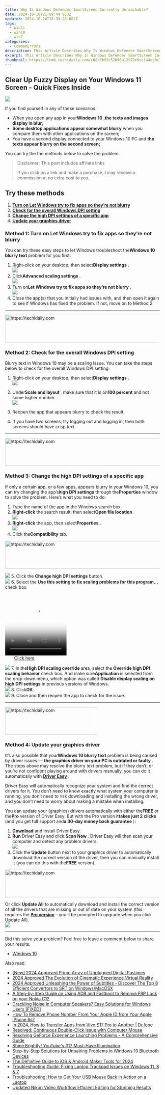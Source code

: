 ```yaml
---
title: Why Is Windows Defender SmartScreen Currently Unreachable?
date: 2024-10-18T21:09:44.953Z
updated: 2024-10-24T18:39:28.682Z
tags:
  - win11
  - win10
  - win7
categories:
  - CommonErrors
description: This Article Describes Why Is Windows Defender SmartScreen Currently Unreachable?
excerpt: This Article Describes Why Is Windows Defender SmartScreen Currently Unreachable?
thumbnail: https://thmb.techidaily.com/c08cfb9fc52b90a12972e5ec144ec0c7f63bc215d0f41358268b867a2994d1b8.jpg
---
```


## Clear Up Fuzzy Display on Your Windows 11 Screen - Quick Fixes Inside

![](https://images.drivereasy.com/wp-content/uploads/2018/09/img_5badd74dc96d7.jpg)

If you find yourself in any of these scenarios:

* When you open any app in your**Windows 10** ,**the texts and images display in blur;**
* **Some desktop applications appear somewhat blurry** when you compare them with other applications on the screen;
* You have a second display connected to your Windows 10 PC and **the texts appear blurry on the second screen;**

You can try the the methods below to solve the problem.

>  Disclaimer: This post includes affiliate links
>
>  If you click on a link and make a purchase, I may receive a commission at no extra cost to you.
>

## Try these methods

1. [**Turn on Let Windows try to fix apps so they’re not blurry**](https://tools.techidaily.com/drivereasy/download/)
2. [**Check for the overall Windows DPI setting**](https://tools.techidaily.com/drivereasy/download/)
3. [**Change the high DPI settings of a specific app**](https://tools.techidaily.com/drivereasy/download/)
4. [**Update your graphics driver**](https://tools.techidaily.com/drivereasy/download/)

### Method 1: Turn on Let Windows try to fix apps so they’re not blurry

 You can try these easy steps to let Windows troubleshoot the**Windows 10 blurry text** problem for you first:

1. Right-click on your desktop, then select**Display settings** .  
![](https://images.drivereasy.com/wp-content/uploads/2018/09/img_5badd81b1680b.jpg)
2. Click**Advanced scaling settings** .  
![](https://images.drivereasy.com/wp-content/uploads/2018/09/img_5badd9a6caf6a.jpg)
3. Turn on**Let Windows try to fix apps so they’re not blurry** .  
![](https://images.drivereasy.com/wp-content/uploads/2018/09/img_5badda925f9a8.jpg)
4. Close the app(s) that you initially had issues with, and then open it again to see if Windows has fixed the problem. If not, move on to Method 2.

---

<!-- affiliate ads begin -->
<a href="https://ephamedtechinc.pxf.io/c/5597632/2137219/26400" target="_top" id="2137219">
  <img src="//a.impactradius-go.com/display-ad/26400-2137219" border="0" alt="https://techidaily.com" width="728" height="90"/>
</a>
<img height="0" width="0" src="https://ephamedtechinc.pxf.io/i/5597632/2137219/26400" style="position:absolute;visibility:hidden;" border="0" />
<!-- affiliate ads end -->

### Method 2: Check for the overall Windows DPI setting

 Blurry text in Windows 10 may be a scaling issue. You can take the steps below to check for the overall Windows DPI setting:

1. Right-click on your desktop, then select**Display settings** .  
![](https://images.drivereasy.com/wp-content/uploads/2018/09/img_5badd81b1680b.jpg)
2. Under**Scale and layout** , make sure that it is on**100 percent** and not some higher number.  
![](https://images.drivereasy.com/wp-content/uploads/2018/09/img_5badddac4d69e.jpg)
3. Reopen the app that appears blurry to check the result.

4. If you have two screens, try logging out and logging in, then both screens should have crisp text.

---

<!-- affiliate ads begin -->
<a href="https://appsumo.8odi.net/c/5597632/2123731/7443" target="_top" id="2123731">
  <img src="//a.impactradius-go.com/display-ad/7443-2123731" border="0" alt="https://techidaily.com" width="728" height="90"/>
</a>
<img height="0" width="0" src="https://appsumo.8odi.net/i/5597632/2123731/7443" style="position:absolute;visibility:hidden;" border="0" />
<!-- affiliate ads end -->

### Method 3: Change the high DPI settings of a specific app

 If only a certain app, or a few apps, appears blurry in your Windows 10, you can try changing the app’s**high DPI settings** through the**Properties** window to solve the problem. Here’s what you need to do:

1. Type the name of the app in the Windows search box.
2. **Right-click** the search result, then select**Open file location** .  
![](https://images.drivereasy.com/wp-content/uploads/2018/09/img_5bade847d093b.jpg)
3. **Right-click** the app, then select**Properties** .  
![](https://images.drivereasy.com/wp-content/uploads/2018/09/img_5bade8abd887c.jpg)
4. Click the**Compatibility** tab.  

<!-- affiliate ads begin -->
<a href="https://review-au.sjv.io/c/5597632/2135316/14409" target="_top" id="2135316">
  <img src="//a.impactradius-go.com/display-ad/14409-2135316" border="0" alt="https://techidaily.com" width="728" height="90"/>
</a>
<img height="0" width="0" src="https://review-au.sjv.io/i/5597632/2135316/14409" style="position:absolute;visibility:hidden;" border="0" />
<!-- affiliate ads end -->

![](https://images.drivereasy.com/wp-content/uploads/2018/09/img_5bade8f847164.jpg)
5. Click the **Change high DPI settings** button.  
![](https://images.drivereasy.com/wp-content/uploads/2018/09/img_5badea24c8b60.jpg)
6. Select the   **Use this setting to fix scaling problems for this program…**  check box.  

<!-- affiliate ads begin -->
<span id="1743243">
					<video width="200" height="200" style="cursor:pointer"
           poster="//a.impactradius-go.com/display-clicktoplayimage/1743243.png"
           onclick="if(!this.playClicked){this.play();this.setAttribute('controls',true);this.playClicked=true;}">
	   <source src="//a.impactradius-go.com/display-ad/19272-1743243">
	   <img src="//a.impactradius-go.com/display-clicktoplayimage/1743243.png" style="border: none; height: 100%; width: 100%; object-fit: contain">
	</video>
	<div style="width:125px;text-align:center"><a href="javascript:window.open(decodeURIComponent('https%3A%2F%2Faligracehair.sjv.io%2Fc%2F5597632%2F1743243%2F19272'), '_blank');void(0);">Click here</a></div>
</span>
<img height="0" width="0" src="https://imp.pxf.io/i/5597632/1743243/19272" style="position:absolute;visibility:hidden;" border="0" />
<!-- affiliate ads end -->

![](https://images.drivereasy.com/wp-content/uploads/2018/09/img_5badebdc96b2b.jpg)
7. In the**High DPI scaling override** area, select the **Override high DPI scaling behavior** check box. And make sure**Application** is selected from the drop-down menu, which option was called **Disable display scaling on high DPI settings** in previous versions of Windows.  
![](https://images.drivereasy.com/wp-content/uploads/2018/09/img_5badeccbaf725.jpg)
8. Click**OK** .  
![](https://images.drivereasy.com/wp-content/uploads/2018/09/img_5badeda690b2c.jpg)
9. Close and then reopen the app to check for the issue.

---

<!-- affiliate ads begin -->
<a href="https://aligracehair.sjv.io/c/5597632/2135400/19272" target="_top" id="2135400">
  <img src="//a.impactradius-go.com/display-ad/19272-2135400" border="0" alt="https://techidaily.com" width="300" height="90"/>
</a>
<img height="0" width="0" src="https://aligracehair.sjv.io/i/5597632/2135400/19272" style="position:absolute;visibility:hidden;" border="0" />
<!-- affiliate ads end -->

### Method 4: Update your graphics driver

 It’s also possible that your**Windows 10 blurry text** problem is being caused by driver issues — **the graphics driver on your PC is outdated or faulty** . The steps above may resolve the blurry text problem, but if they don’t, or you’re not confident playing around with drivers manually, you can do it automatically with **[Driver Easy](https://tools.techidaily.com/drivereasy/download/)**  .

 Driver Easy will automatically recognize your system and find the correct drivers for it. You don’t need to know exactly what system your computer is running, you don’t need to risk downloading and installing the wrong driver, and you don’t need to worry about making a mistake when installing.

 You can update your (graphics) drivers automatically with either the**FREE** or the**Pro** version of Driver Easy. But with the Pro version it**takes just 2 clicks** (and you get full support and**a 30-day money back guarantee** ):

1. **[Download](https://tools.techidaily.com/drivereasy/download/)**  and install Driver Easy.
2. **Run** Driver Easy and click **Scan Now** . Driver Easy will then scan your computer and detect any problem drivers.  
![](https://images.drivereasy.com/wp-content/uploads/2018/09/img_5badf2f4e9700.jpg)
3. Click the **Update** button next to your graphics driver to automatically download the correct version of the driver, then you can manually install it (you can do this with the**FREE** version).  

<!-- affiliate ads begin -->
<a href="https://appsumo.8odi.net/c/5597632/2044582/7443" target="_top" id="2044582">
  <img src="//a.impactradius-go.com/display-ad/7443-2044582" border="0" alt="https://techidaily.com" width="728" height="90"/>
</a>
<img height="0" width="0" src="https://appsumo.8odi.net/i/5597632/2044582/7443" style="position:absolute;visibility:hidden;" border="0" />
<!-- affiliate ads end -->

 Or click **Update All** to automatically download and install the correct version of all the drivers that are missing or out of date on your system (this requires the **[Pro version](https://tools.techidaily.com/drivereasy/download/)**  – you’ll be prompted to upgrade when you click Update All).  
![](https://images.drivereasy.com/wp-content/uploads/2018/09/img_5badf36d49b5b.jpg)

---

 Did this solve your problem? Feel free to leave a comment below to share your results.

* [Windows 10](https://tools.techidaily.com/drivereasy/download/)

<ins class="adsbygoogle"
     style="display:block"
     data-ad-format="autorelaxed"
     data-ad-client="ca-pub-7571918770474297"
     data-ad-slot="1223367746"></ins>

<ins class="adsbygoogle"
     style="display:block"
     data-ad-client="ca-pub-7571918770474297"
     data-ad-slot="8358498916"
     data-ad-format="auto"
     data-full-width-responsive="true"></ins>

<span class="atpl-alsoreadstyle">Also read:</span>
<div><ul>
<li><a href="https://video-capture.techidaily.com/new-2024-approved-prime-array-of-unplugged-digital-pastimes/"><u>[New] 2024 Approved Prime Array of Unplugged Digital Pastimes</u></a></li>
<li><a href="https://some-approaches.techidaily.com/2024-approved-the-evolution-of-cinematic-experience-virtual-reality/"><u>2024 Approved The Evolution of Cinematic Experience Virtual Reality</u></a></li>
<li><a href="https://some-approaches.techidaily.com/2024-approved-unleashing-the-power-of-subtitles-discover-the-top-8-efficient-convertors-to-srt-on-windowsmacosx/"><u>2024 Approved Unleashing the Power of Subtitles - Discover The Top 8 Efficient Convertors to SRT on Windows/MacOSX</u></a></li>
<li><a href="https://android-frp.techidaily.com/a-step-by-step-guide-on-using-adb-and-fastboot-to-remove-frp-lock-on-your-nokia-c12-by-drfone-android/"><u>A Step-by-Step Guide on Using ADB and Fastboot to Remove FRP Lock on your Nokia C12</u></a></li>
<li><a href="https://common-error.techidaily.com/crackling-noise-in-computer-speakers-easy-solutions-for-windows-users-fixed/"><u>Crackling Noise in Computer Speakers? Easy Solutions for Windows Users [FIXED]</u></a></li>
<li><a href="https://apple-account.techidaily.com/how-to-remove-phone-number-from-your-apple-id-from-your-apple-iphone-6s-by-drfone-ios/"><u>How To Remove Phone Number From Your Apple ID from Your Apple iPhone 6s?</u></a></li>
<li><a href="https://android-transfer.techidaily.com/in-2024-how-to-transfer-apps-from-vivo-s17-pro-to-another-drfone-by-drfone-transfer-from-android-transfer-from-android/"><u>In 2024, How to Transfer Apps from Vivo S17 Pro to Another | Dr.fone</u></a></li>
<li><a href="https://common-error.techidaily.com/resolved-continuous-double-click-issue-with-computer-mouse/"><u>Resolved: Continuous Double-Click Issue with Computer Mouse</u></a></li>
<li><a href="https://common-error.techidaily.com/resolving-geforce-experience-launching-problems-a-comprehensive-guide/"><u>Resolving GeForce Experience Launching Problems - A Comprehensive Guide</u></a></li>
<li><a href="https://youtube-sure.techidaily.com/-brightly-youtubes-17-must-have-illumination/"><u>Shine Brightly! YouTube's #17 Must-Have Illumination</u></a></li>
<li><a href="https://common-error.techidaily.com/step-by-step-solutions-for-unpairing-problems-in-windows-10-bluetooth-devices/"><u>Step-by-Step Solutions for Unpairing Problems in Windows 10 Bluetooth Devices</u></a></li>
<li><a href="https://facebook-record-videos.techidaily.com/the-definitive-guide-to-ios-and-android-maker-tools-for-2024/"><u>The Definitive Guide to iOS & Android Maker Tools for 2024</u></a></li>
<li><a href="https://common-error.techidaily.com/troubleshooting-guide-fixing-laptop-trackpad-issues-on-windows-11-8-and-7/"><u>Troubleshooting Guide: Fixing Laptop Trackpad Issues on Windows 11, 8 & 7</u></a></li>
<li><a href="https://common-error.techidaily.com/troubleshooting-how-to-get-your-usb-mouse-back-in-action-on-a-laptop/"><u>Troubleshooting: How to Get Your USB Mouse Back in Action on a Laptop</u></a></li>
<li><a href="https://video-creation-software.techidaily.com/updated-nikon-video-workflow-efficient-editing-for-stunning-results/"><u>Updated Nikon Video Workflow Efficient Editing for Stunning Results</u></a></li>
</ul></div>


